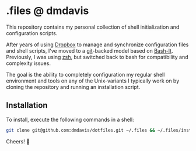 # .files @ dmdavis
This repository contains my personal collection of shell initialization and configuration scripts.

After years of using [Dropbox][] to manage and synchronize configuration files and shell scripts, I've moved to a [git][]-backed model based on [Bash-It][]. Previously, I was using [zsh], but switched back to bash for compatibility and complexity issues.

The goal is the ability to completely configuration my regular shell environment and tools on any of the Unix-variants I typically work on by cloning the repository and running an installation script.

## Installation

To install, execute the following commands in a shell:

```bash
git clone git@github.com:dmdavis/dotfiles.git ~/.files && ~/.files/install
```

Cheers! :beer:

[Dropbox]:        https://www.dropbox.com
[git]:            https://git-scm.com
[Bash-It]:        https://github.com/Bash-it/bash-it
[zsh]:            http://zsh.sourceforge.net

